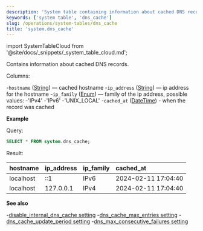 ```yaml
---
description: 'System table containing information about cached DNS records.'
keywords: ['system table', 'dns_cache']
slug: /operations/system-tables/dns_cache
title: 'system.dns_cache'
---
```


import SystemTableCloud from '@site/docs/_snippets/_system_table_cloud.md';

<SystemTableCloud/>

Contains information about cached DNS records.

Columns:

-`hostname` ([String](../../sql-reference/data-types/string.md)) — cached hostname
-`ip_address` ([String](../../sql-reference/data-types/string.md)) — ip address for the hostname
-`ip_family` ([Enum](../../sql-reference/data-types/enum.md)) — family of the ip address, possible values:
-'IPv4'
-'IPv6'
-'UNIX_LOCAL'
-`cached_at` ([DateTime](../../sql-reference/data-types/datetime.md)) - when the record was cached

**Example**

Query:

```sql
SELECT * FROM system.dns_cache;
```

Result:

| hostname | ip\_address | ip\_family | cached\_at |
| :--- | :--- | :--- | :--- |
| localhost | ::1 | IPv6 | 2024-02-11 17:04:40 |
| localhost | 127.0.0.1 | IPv4 | 2024-02-11 17:04:40 |

**See also**

-[disable_internal_dns_cache setting](../../operations/server-configuration-parameters/settings.md#disable_internal_dns_cache)
-[dns_cache_max_entries setting](../../operations/server-configuration-parameters/settings.md#dns_cache_max_entries)
-[dns_cache_update_period setting](../../operations/server-configuration-parameters/settings.md#dns_cache_update_period)
-[dns_max_consecutive_failures setting](../../operations/server-configuration-parameters/settings.md#dns_max_consecutive_failures)
